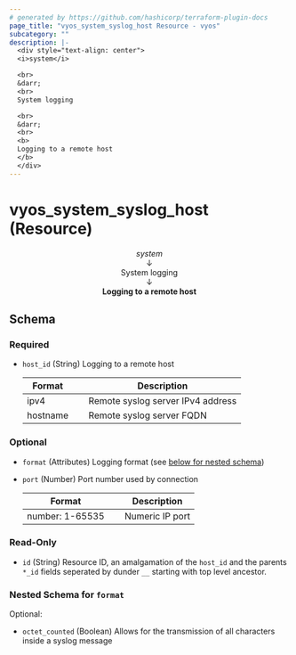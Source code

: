```yaml
---
# generated by https://github.com/hashicorp/terraform-plugin-docs
page_title: "vyos_system_syslog_host Resource - vyos"
subcategory: ""
description: |-
  <div style="text-align: center">
  <i>system</i>

  <br>
  &darr;
  <br>
  System logging

  <br>
  &darr;
  <br>
  <b>
  Logging to a remote host
  </b>
  </div>
---
```


# vyos_system_syslog_host (Resource)

<div style="text-align: center">
<i>system</i>

<br>
&darr;
<br>
System logging

<br>
&darr;
<br>
<b>
Logging to a remote host
</b>
</div>



<!-- schema generated by tfplugindocs -->
## Schema

### Required

- `host_id` (String) Logging to a remote host

    |  Format &emsp; | Description  |
    |----------|---------------|
    |  ipv4  &emsp; |  Remote syslog server IPv4 address  |
    |  hostname  &emsp; |  Remote syslog server FQDN  |

### Optional

- `format` (Attributes) Logging format (see [below for nested schema](#nestedatt--format))
- `port` (Number) Port number used by connection

    |  Format &emsp; | Description  |
    |----------|---------------|
    |  number: 1-65535  &emsp; |  Numeric IP port  |

### Read-Only

- `id` (String) Resource ID, an amalgamation of the `host_id` and the parents `*_id` fields seperated by dunder `__` starting with top level ancestor.

<a id="nestedatt--format"></a>
### Nested Schema for `format`

Optional:

- `octet_counted` (Boolean) Allows for the transmission of all characters inside a syslog message
